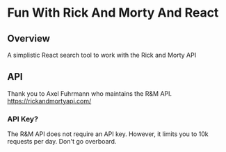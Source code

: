# Fun With Rick And Morty And React

## Overview
A simplistic React search tool to work with the Rick and Morty API

## API
Thank you to Axel Fuhrmann who maintains the R&M API.
https://rickandmortyapi.com/

### API Key?
The R&M API does not require an API key. However, it limits you to 10k requests per day. Don't go overboard.